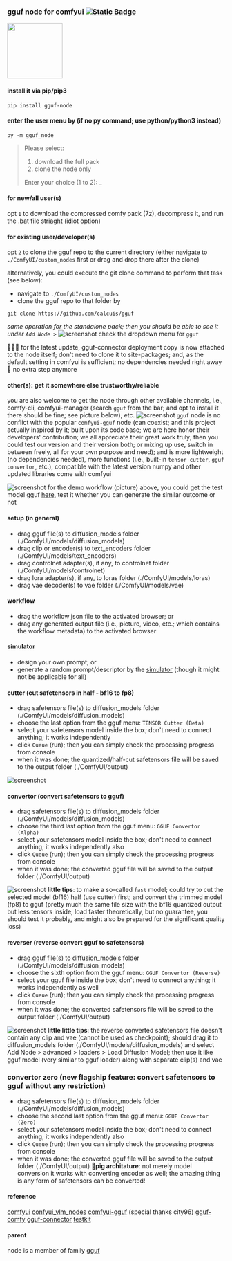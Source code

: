 ### gguf node for comfyui [![Static Badge](https://img.shields.io/badge/ver-0.1.9-black?logo=github)](https://github.com/calcuis/gguf/releases)

[<img src="https://raw.githubusercontent.com/calcuis/comfy/master/gguf.gif" width="128" height="128">](https://github.com/calcuis/gguf)

#### install it via pip/pip3
```
pip install gguf-node
```
#### enter the user menu by (if no py command; use python/python3 instead)
```
py -m gguf_node
```
>Please select:
>1. download the full pack
>2. clone the node only
>
>Enter your choice (1 to 2): _
#### for new/all user(s)
opt `1` to download the compressed comfy pack (7z), decompress it, and run the .bat file striaght (idiot option)

#### for existing user/developer(s)
opt `2` to clone the gguf repo to the current directory (either navigate to `./ComfyUI/custom_nodes` first or drag and drop there after the clone)

alternatively, you could execute the git clone command to perform that task (see below):
- navigate to `./ComfyUI/custom_nodes`
- clone the gguf repo to that folder by
```
git clone https://github.com/calcuis/gguf
```
*same operation for the standalone pack; then you should be able to see it under `Add Node >`*
![screenshot](https://raw.githubusercontent.com/calcuis/comfy/master/gguf-node.png)
check the dropdown menu for `gguf`

🐷🐷📄 for the latest update, gguf-connector deployment copy is now attached to the node itself; don't need to clone it to site-packages; and, as the default setting in comfyui is sufficient; no dependencies needed right away 🙌 no extra step anymore

#### other(s): get it somewhere else trustworthy/reliable
you are also welcome to get the node through other available channels, i.e., comfy-cli, comfyui-manager (search `gguf` from the bar; and opt to install it there should be fine; see picture below), etc.
![screenshot](https://raw.githubusercontent.com/calcuis/comfy/master/comfyui-manager.png)
`gguf` node is no conflict with the popular `comfyui-gguf` node (can coexist; and this project actually inspired by it; built upon its code base; we are here honor their developers' contribution; we all appreciate their great work truly; then you could test our version and their version both; or mixing up use, switch in between freely, all for your own purpose and need); and is more lightweight (no dependencies needed), more functions (i.e., built-in `tensor cutter`, `gguf convertor`, etc.), compatible with the latest version numpy and other updated libraries come with comfyui

![screenshot](https://raw.githubusercontent.com/calcuis/comfy/master/demo4.png)
for the demo workflow (picture) above, you could get the test model gguf [here](https://huggingface.co/calcuis/illustrious), test it whether you can generate the similar outcome or not

#### setup (in general)
- drag gguf file(s) to diffusion_models folder (./ComfyUI/models/diffusion_models)
- drag clip or encoder(s) to text_encoders folder (./ComfyUI/models/text_encoders)
- drag controlnet adapter(s), if any, to controlnet folder (./ComfyUI/models/controlnet)
- drag lora adapter(s), if any, to loras folder (./ComfyUI/models/loras)
- drag vae decoder(s) to vae folder (./ComfyUI/models/vae)

#### workflow
- drag the workflow json file to the activated browser; or
- drag any generated output file (i.e., picture, video, etc.; which contains the workflow metadata) to the activated browser

#### simulator
- design your own prompt; or
- generate a random prompt/descriptor by the [simulator](https://prompt.calcuis.us) (though it might not be applicable for all)

#### cutter (cut safetensors in half - bf16 to fp8)
- drag safetensors file(s) to diffusion_models folder (./ComfyUI/models/diffusion_models)
- choose the last option from the gguf menu: `TENSOR Cutter (Beta)`
- select your safetensors model inside the box; don't need to connect anything; it works independently
- click `Queue` (run); then you can simply check the processing progress from console
- when it was done; the quantized/half-cut safetensors file will be saved to the output folder (./ComfyUI/output)

![screenshot](https://raw.githubusercontent.com/calcuis/comfy/master/cutter.png)

#### convertor (convert safetensors to gguf)
- drag safetensors file(s) to diffusion_models folder (./ComfyUI/models/diffusion_models)
- choose the third last option from the gguf menu: `GGUF Convertor (Alpha)`
- select your safetensors model inside the box; don't need to connect anything; it works independently also
- click `Queue` (run); then you can simply check the processing progress from console
- when it was done; the converted gguf file will be saved to the output folder (./ComfyUI/output)

![screenshot](https://raw.githubusercontent.com/calcuis/comfy/master/convertor.png)
**little tips**: to make a so-called `fast` model; could try to cut the selected model (bf16) half (use cutter) first; and convert the trimmed model (fp8) to gguf (pretty much the same file size with the bf16 quantized output but less tensors inside; load faster theoretically, but no guarantee, you should test it probably, and might also be prepared for the significant quality loss)

#### reverser (reverse convert gguf to safetensors)
- drag gguf file(s) to diffusion_models folder (./ComfyUI/models/diffusion_models)
- choose the sixth option from the gguf menu: `GGUF Convertor (Reverse)`
- select your gguf file inside the box; don't need to connect anything; it works independently as well
- click `Queue` (run); then you can simply check the processing progress from console
- when it was done; the converted safetensors file will be saved to the output folder (./ComfyUI/output)

![screenshot](https://raw.githubusercontent.com/calcuis/comfy/master/reverser.png)
**little little tips**: the reverse converted safetensors file doesn't contain any clip and vae (cannot be used as checkpoint); should drag it to diffusion_models folder (./ComfyUI/models/diffusion_models) and select Add Node > advanced > loaders > Load Diffusion Model; then use it like gguf model (very similar to gguf loader) along with separate clip(s) and vae

### convertor zero (new flagship feature: convert safetensors to gguf without any restriction)
- drag safetensors file(s) to diffusion_models folder (./ComfyUI/models/diffusion_models)
- choose the second last option from the gguf menu: `GGUF Convertor (Zero)`
- select your safetensors model inside the box; don't need to connect anything; it works independently also
- click `Queue` (run); then you can simply check the processing progress from console
- when it was done; the converted gguf file will be saved to the output folder (./ComfyUI/output)
🐷**pig architature**: not merely model conversion it works with converting encoder as well; the amazing thing is any form of safetensors can be converted!

#### reference
[comfyui](https://github.com/comfyanonymous/ComfyUI)
[confyui_vlm_nodes](https://github.com/gokayfem/ComfyUI_VLM_nodes)
[comfyui-gguf](https://github.com/city96/ComfyUI-GGUF) (special thanks city96)
[gguf-comfy](https://github.com/calcuis/gguf-comfy)
[gguf-connector](https://github.com/calcuis/gguf-connector)
[testkit](https://huggingface.co/calcuis/gguf-node)

#### parent
node is a member of family [gguf](https://gguf.org)
